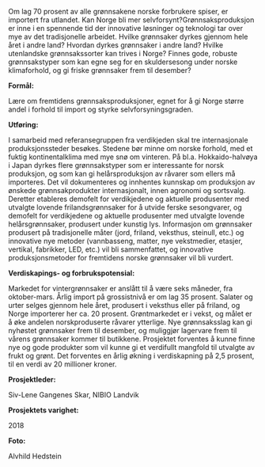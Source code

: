 Om lag 70 prosent av alle grønnsakene norske forbrukere spiser, er importert fra utlandet. Kan Norge bli mer selvforsynt?Grønnsaksproduksjon er inne i en spennende tid der innovative løsninger og teknologi tar over mye av det tradisjonelle arbeidet. Hvilke grønnsaker dyrkes gjennom hele året i andre land? Hvordan dyrkes grønnsaker i andre land? Hvilke utenlandske grønnsakssorter kan trives i Norge? Finnes gode, robuste grønnsakstyper som kan egne seg for en skuldersesong under norske klimaforhold, og gi friske grønnsaker frem til desember?

**Formål:** 

Lære om fremtidens grønnsaksproduksjoner, egnet for å gi Norge større andel i forhold til import og styrke selvforsyningsgraden.

**Utføring:** 

I samarbeid med referansegruppen fra verdikjeden skal tre internasjonale produksjonssteder besøkes. Stedene bør minne om norske forhold, med et fuktig kontinentalklima med mye snø om vinteren. På bl.a. Hokkaido-halvøya i Japan dyrkes flere grønnsakstyper som er interessante for norsk produksjon, og som kan gi helårsproduksjon av råvarer som ellers må importeres. Det vil dokumenteres og innhentes kunnskap om produksjon av ønskede grønnsakprodukter internasjonalt, innen agronomi og sortsvalg. Deretter etableres demofelt for verdikjedene og aktuelle produsenter med utvalgte lovende frilandsgrønnsaker for å utvide ferske sesongvarer, og demofelt for verdikjedene og aktuelle produsenter med utvalgte lovende helårsgrønnsaker, produsert under kunstig lys. Informasjon om grønnsaker produsert på tradisjonelle måter (jord, friland, veksthus, steinull, etc.) og innovative nye metoder (vannbasseng, matter, nye vekstmedier, etasjer, vertikal, fabrikker, LED, etc.) vil bli sammenfattet, og innovative produksjonsmetoder for fremtidens norske grønnsaker vil bli vurdert.

**Verdiskapings- og forbrukspotensial:** 

Markedet for vintergrønnsaker er anslått til å være seks måneder, fra oktober-mars. Årlig import på grossistnivå er om lag 35 prosent. Salater og urter selges gjennom hele året, produsert i veksthus eller på friland, og Norge importerer her ca. 20 prosent. Grøntmarkedet er i vekst, og målet er å øke andelen norskproduserte råvarer ytterlige. Nye grønnsaksslag kan gi nyhøstet grønnsaker frem til desember, og muliggjør lagervare frem til vårens grønnsaker kommer til butikkene. Prosjektet forventes å kunne finne nye og gode produkter som vil kunne gi et verdifullt mangfold til utvalgte av frukt og grønt. Det forventes en årlig økning i verdiskapning på 2,5 prosent, til en verdi av 20 millioner kroner.

**Prosjektleder:**

 Siv-Lene Gangenes Skar, NIBIO Landvik

**Prosjektets varighet:** 

2018

**Foto:** 

Alvhild Hedstein